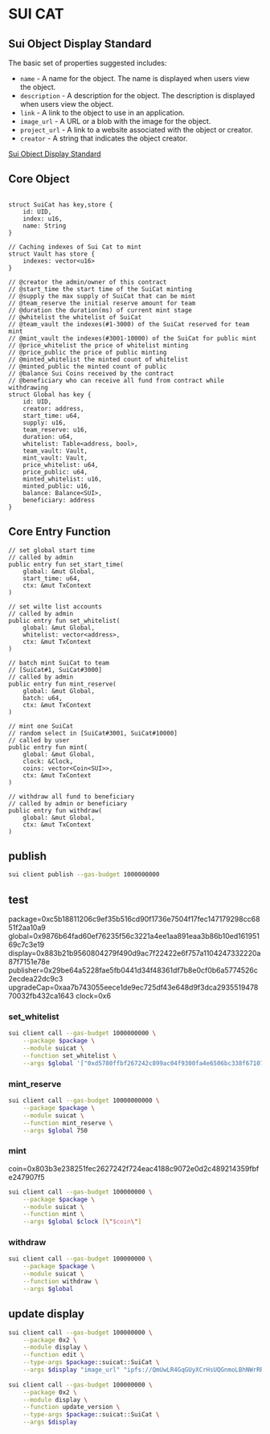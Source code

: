 # SUI CAT
 

## Sui Object Display Standard

The basic set of properties suggested includes: 
- `name` - A name for the object. The name is displayed when users view the object. 
- `description` - A description for the object. The description is displayed when users view the object. 
- `link` - A link to the object to use in an application. 
- `image_url` - A URL or a blob with the image for the object. 
- `project_url` - A link to a website associated with the object or creator.
- `creator` - A string that indicates the object creator.

[Sui Object Display Standard](https://docs.sui.io/build/sui-object-display)


## Core Object
```move

struct SuiCat has key,store {
    id: UID,
    index: u16,
    name: String
}
```

```move
// Caching indexes of Sui Cat to mint
struct Vault has store {
    indexes: vector<u16>
}

// @creator the admin/owner of this contract
// @start_time the start time of the SuiCat minting
// @supply the max supply of SuiCat that can be mint
// @team_reserve the initial reserve amount for team
// @duration the duration(ms) of current mint stage
// @whitelist the whitelist of SuiCat
// @team_vault the indexes(#1-3000) of the SuiCat reserved for team mint
// @mint_vault the indexes(#3001-10000) of the SuiCat for public mint
// @price_whitelist the price of whitelist minting
// @price_public the price of public minting
// @minted_whitelist the minted count of whitelist
// @minted_public the minted count of public
// @balance Sui Coins received by the contract
// @beneficiary who can receive all fund from contract while withdrawing
struct Global has key {
    id: UID,
    creator: address,
    start_time: u64,
    supply: u16,
    team_reserve: u16,
    duration: u64,
    whitelist: Table<address, bool>,
    team_vault: Vault,
    mint_vault: Vault,
    price_whitelist: u64,
    price_public: u64,
    minted_whitelist: u16,
    minted_public: u16,
    balance: Balance<SUI>,
    beneficiary: address
}
```

## Core Entry Function

```move
// set global start time
// called by admin
public entry fun set_start_time(
    global: &mut Global,
    start_time: u64,
    ctx: &mut TxContext
)

// set wilte list accounts
// called by admin
public entry fun set_whitelist(
    global: &mut Global,
    whitelist: vector<address>,
    ctx: &mut TxContext
)

// batch mint SuiCat to team
// [SuiCat#1, SuiCat#3000]
// called by admin
public entry fun mint_reserve(
    global: &mut Global,
    batch: u64,
    ctx: &mut TxContext
)

// mint one SuiCat
// random select in [SuiCat#3001, SuiCat#10000]
// called by user
public entry fun mint(
    global: &mut Global,
    clock: &Clock,
    coins: vector<Coin<SUI>>,
    ctx: &mut TxContext
)

// withdraw all fund to beneficiary
// called by admin or beneficiary
public entry fun withdraw(
    global: &mut Global,
    ctx: &mut TxContext
)
```


## publish
```bash
sui client publish --gas-budget 1000000000
```

## test
package=0xc5b18811206c9ef35b516cd90f1736e7504f17fec147179298cc6851f2aa10a9
global=0x9876b64fad60ef76235f56c3221a4ee1aa891eaa3b86b10ed16195169c7c3e19
display=0x883b21b9560804279f490d9ac7f22422e6f757a1104247332220a87f7151e78e
publisher=0x29be64a5228fae5fb0441d34f48361df7b8e0cf0b6a5774526c2ecdea22dc9c3
upgradeCap=0xaa7b743055eece1de9ec725df43e648d9f3dca293551947870032fb432ca1643
clock=0x6

### set_whitelist
```bash
sui client call --gas-budget 1000000000 \
    --package $package \
    --module suicat \
    --function set_whitelist \
    --args $global '["0xd5780ffbf267242c899ac04f9300fa4e6506bc338f671076727d4e32cd1a8f8a"]'
```

### mint_reserve
```bash
sui client call --gas-budget 10000000000 \
    --package $package \
    --module suicat \
    --function mint_reserve \
    --args $global 750

```

### mint
coin=0x803b3e238251fec2627242f724eac4188c9072e0d2c489214359fbfe247907f5
```bash
sui client call --gas-budget 100000000 \
    --package $package \
    --module suicat \
    --function mint \
    --args $global $clock [\"$coin\"]
```

### withdraw
```bash
sui client call --gas-budget 100000000 \
    --package $package \
    --module suicat \
    --function withdraw \
    --args $global
```

## update display

```bash
sui client call --gas-budget 100000000 \
    --package 0x2 \
    --module display \
    --function edit \
    --type-args $package::suicat::SuiCat \
    --args $display "image_url" "ipfs://QmUwLR4GqGUyXCrHsUQGnmoLBhNWrRRt2VtxuyNCKeUVQS/{index}.png"
    
sui client call --gas-budget 100000000 \
    --package 0x2 \
    --module display \
    --function update_version \
    --type-args $package::suicat::SuiCat \
    --args $display
```